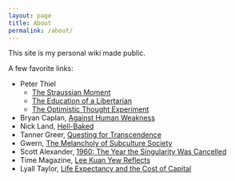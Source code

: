 ```yaml
---
layout: page
title: About
permalink: /about/
---
```


This site is my personal wiki made public.

A few favorite links:
* Peter Thiel
  * [The Straussian Moment](https://www.evernote.com/shard/s542/client/snv?noteGuid=46c636b6-b404-45df-ab0a-1f84c6fdc8c2&noteKey=7c94233539b8258d72b395a063f3c589&sn=https://www.evernote.com/shard/s542/sh/46c636b6-b404-45df-ab0a-1f84c6fdc8c2/7c94233539b8258d72b395a063f3c589&title=That+Essay)
  * [The Education of a Libertarian](https://www.cato-unbound.org/2009/04/13/peter-thiel/education-libertarian)
  * [The Optimistic Thought Experiment](https://www.hoover.org/research/optimistic-thought-experiment)
* Bryan Caplan, [Against Human Weakness](https://www.econlib.org/archives/2009/09/against_human_w.html)
* Nick Land, [Hell-Baked](http://www.xenosystems.net/hell-baked/)
* Tanner Greer, [Questing for Transcendence](https://scholars-stage.blogspot.com/2019/04/on-quests-for-transcendence.html)
* Gwern, [The Melancholy of Subculture Society](https://www.gwern.net/The-Melancholy-of-Subculture-Society#monoculture)
* Scott Alexander, [1960: The Year the Singularity Was Cancelled](https://www.lesswrong.com/posts/bYrF8rXFYwPqnfxTp/1960-the-year-the-singularity-was-cancelled)
* Time Magazine, [Lee Kuan Yew Reflects](http://content.time.com/time/subscriber/printout/0,8816,1137705,00.html)
* Lyall Taylor, [Life Expectancy and the Cost of Capital](https://lt3000.blogspot.com/2018/02/life-expectancy-and-cost-of-capital.html)
